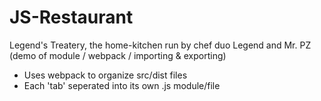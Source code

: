 # JS-Restaurant
Legend's Treatery, the home-kitchen run by chef duo Legend and Mr. PZ
(demo of module / webpack / importing & exporting)

- Uses webpack to organize src/dist files
- Each 'tab' seperated into its own .js module/file